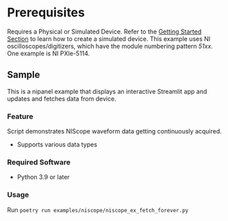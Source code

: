 Prerequisites 
===============
Requires a Physical or Simulated Device. Refer to the [Getting Started Section](https://github.com/ni/nidaqmx-python/blob/master/README.rst) to learn how to create a simulated device. This example uses NI oscilloscopes/digitizers, which have the module numbering pattern _51xx_. One example is NI PXIe-5114.
## Sample

This is a nipanel example that displays an interactive Streamlit app and updates and fetches data from device.

### Feature

Script demonstrates NIScope waveform data getting continuously acquired. 
- Supports various data types

### Required Software

- Python 3.9 or later

### Usage

Run `poetry run examples/niscope/niscope_ex_fetch_forever.py`

